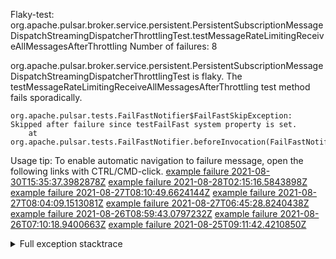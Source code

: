         
Flaky-test: org.apache.pulsar.broker.service.persistent.PersistentSubscriptionMessageDispatchStreamingDispatcherThrottlingTest.testMessageRateLimitingReceiveAllMessagesAfterThrottling
Number of failures: 8

org.apache.pulsar.broker.service.persistent.PersistentSubscriptionMessageDispatchStreamingDispatcherThrottlingTest is flaky. The testMessageRateLimitingReceiveAllMessagesAfterThrottling test method fails sporadically.

```
org.apache.pulsar.tests.FailFastNotifier$FailFastSkipException: Skipped after failure since testFailFast system property is set.
	at org.apache.pulsar.tests.FailFastNotifier.beforeInvocation(FailFastNotifier.java:88)

```

Usage tip: To enable automatic navigation to failure message, open the following links with CTRL/CMD-click.
[example failure 2021-08-30T15:35:37.3982878Z](https://github.com/apache/pulsar/runs/3463119398?check_suite_focus=true#step:9:2411)
[example failure 2021-08-28T02:15:16.5843898Z](https://github.com/apache/pulsar/runs/3448473880?check_suite_focus=true#step:9:1408)
[example failure 2021-08-27T08:10:49.6624144Z](https://github.com/apache/pulsar/runs/3440980370?check_suite_focus=true#step:9:1479)
[example failure 2021-08-27T08:04:09.1513081Z](https://github.com/apache/pulsar/runs/3440855241?check_suite_focus=true#step:9:1404)
[example failure 2021-08-27T06:45:28.8240438Z](https://github.com/apache/pulsar/runs/3440411158?check_suite_focus=true#step:9:1405)
[example failure 2021-08-26T08:59:43.0797232Z](https://github.com/apache/pulsar/runs/3430539961?check_suite_focus=true#step:9:2114)
[example failure 2021-08-26T07:10:18.9400663Z](https://github.com/apache/pulsar/runs/3429892136?check_suite_focus=true#step:9:1466)
[example failure 2021-08-25T09:11:42.4210850Z](https://github.com/apache/pulsar/runs/3420085427?check_suite_focus=true#step:10:1410)


<details>
<summary>Full exception stacktrace</summary>
<code><pre>
org.apache.pulsar.tests.FailFastNotifier$FailFastSkipException: Skipped after failure since testFailFast system property is set.
	at org.apache.pulsar.tests.FailFastNotifier.beforeInvocation(FailFastNotifier.java:88)

</pre></code>
</details>

